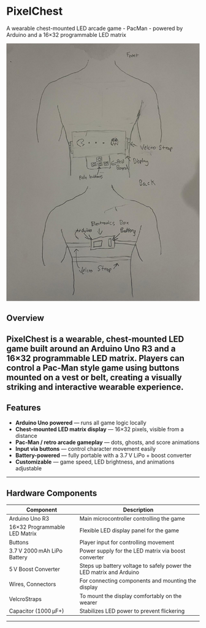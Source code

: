 # PixelChest
A wearable chest-mounted LED arcade game - PacMan -  powered by Arduino and a 16×32 programmable LED matrix

![PixelChest Mockup](CONCEPT.jpg) <!-- Optional: replace with your image -->

## Overview
**PixelChest** is a wearable, chest-mounted LED game built around an **Arduino Uno R3** and a **16×32 programmable LED matrix**. Players can control a Pac-Man style game using **buttons mounted on a vest or belt**, creating a visually striking and interactive wearable experience. 
---

## Features
- **Arduino Uno powered** — runs all game logic locally  
- **Chest-mounted LED matrix display** — 16×32 pixels, visible from a distance  
- **Pac-Man / retro arcade gameplay** — dots, ghosts, and score animations  
- **Input via buttons** — control character movement easily  
- **Battery-powered** — fully portable with a 3.7 V LiPo + boost converter  
- **Customizable** — game speed, LED brightness, and animations adjustable  

---

## Hardware Components
| Component                  | Description                                                      |
|-----------------------------|------------------------------------------------------------------|
| Arduino Uno R3              | Main microcontroller controlling the game                        |
| 16×32 Programmable LED Matrix | Flexible LED display panel for the game                           |
| Buttons                     | Player input for controlling movement                             |
| 3.7 V 2000 mAh LiPo Battery | Power supply for the LED matrix via boost converter              |
| 5 V Boost Converter         | Steps up battery voltage to safely power the LED matrix and Arduino |
| Wires, Connectors           | For connecting components and mounting the display               |
| VelcroStraps      | To mount the display comfortably on the wearer                   |
| Capacitor (1000 µF+)        | Stabilizes LED power to prevent flickering                        |


---

